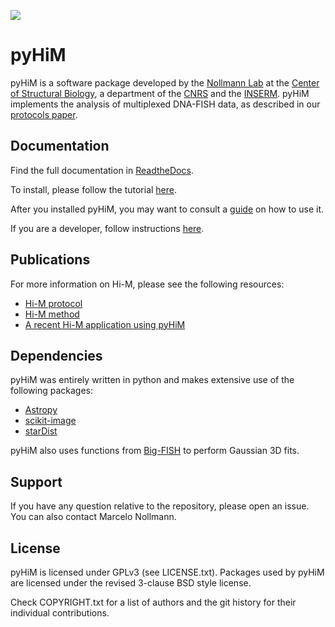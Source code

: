 

![](README.assets/website_illustration.png)

# pyHiM

pyHiM is a software package developed by the [Nollmann Lab](http://www.nollmannlab.org) at the [Center of Structural Biology](http://www.cbs.cnrs.fr), a department of the [CNRS](http://www.cnrs.fr) and the [INSERM](http://www.inserm.fr). 
pyHiM implements the analysis of multiplexed DNA-FISH data, as described in our [protocols paper](https://github.com/NollmannLab/HiM_protocol).

## Documentation

Find the full documentation in [ReadtheDocs](https://pyhim.readthedocs.io/en/latest/). 

To install, please follow the tutorial [here](https://pyhim.readthedocs.io/en/latest/getting_started/quick_install.html).

After you installed pyHiM, you may want to consult a [guide](https://pyhim.readthedocs.io/en/latest/user_guide/fundamental.html) on how to use it. 

If you are a developer, follow instructions [here](https://pyhim.readthedocs.io/en/latest/contributor/dev_process.html).

## Publications

For more information on Hi-M, please see the following resources:
- [Hi-M protocol](https://github.com/NollmannLab/HiM_protocol)
- [Hi-M method](https://www.cell.com/molecular-cell/fulltext/S1097-2765(19)30011-5)
- [A recent Hi-M application using pyHiM](https://www.nature.com/articles/s41588-021-00816-z)

## Dependencies

pyHiM was entirely written in python and makes extensive use of the following packages:

- [Astropy](https://www.astropy.org/)
- [scikit-image](https://scikit-image.org/)
- [starDist](https://github.com/stardist/stardist)

pyHiM also uses functions from [Big-FISH](https://github.com/fish-quant/big-fish) to perform Gaussian 3D fits.


## Support

If you have any question relative to the repository, please open an issue. You can also contact Marcelo Nollmann.

## License

pyHiM is licensed under GPLv3 (see LICENSE.txt).
Packages used by pyHiM are licensed under the revised 3-clause BSD style license.

Check COPYRIGHT.txt for a list of authors and the git history for their individual contributions.


